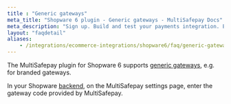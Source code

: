 ```yaml
---
title : "Generic gateways"
meta_title: "Shopware 6 plugin - Generic gateways - MultiSafepay Docs"
meta_description: "Sign up. Build and test your payments integration. Explore our products and services. Use our API reference, SDKs, and wrappers. Get support."
layout: "faqdetail"
aliases:
    - /integrations/ecommerce-integrations/shopware6/faq/generic-gateways/
---
```


The MultiSafepay plugin for Shopware 6 supports [generic gateways](/faq/general/generic-gateways/), e.g. for branded gateways. 

In your Shopware [backend](/getting-started/glossary/#backend), on the MultiSafepay settings page, enter the gateway code provided by MultiSafepay.
